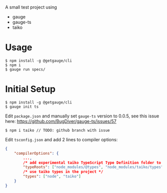 A small test project using

* gauge
* gauge-ts
* taiko

# Usage

    $ npm install -g @getgauge/cli
    $ npm i
    $ gauge run specs/

# Initial Setup

    $ npm install -g @getgauge/cli
    $ gauge init ts

Edit `package.json` and manually set `gauge-ts` version to 0.0.5, see this issue here: https://github.com/BugDiver/gauge-ts/issues/57

    $ npm i taiko // TODO: github branch with issue

Edit `tsconfig.json` and add 2 lines to compiler options:

```json
{
    "compilerOptions": {
        ...,
        /* add experimental taiko TypeScript Type Definition folder to the project */
        "typeRoots": ["node_modules/@types", "node_modules/taiko/types"],
        /* use taiko types in the project */
        "types": ["node", "taiko"]
    }
}
```